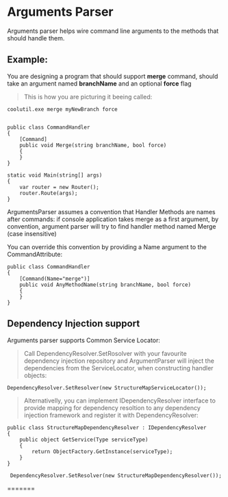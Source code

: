 Arguments Parser
===========

Arguments parser helps wire command line arguments to the methods that should handle them.

Example:
--

You are designing a program that should support **merge** command, should take an argument named **branchName** and an optional **force** flag 


> This is how you are picturing it beeing called: 

    coolutil.exe merge myNewBranch force


    public class CommandHandler
    {
        [Command]
        public void Merge(string branchName, bool force)
        {         
        }
    }
   
    static void Main(string[] args)
    {
        var router = new Router();
        router.Route(args);
    }



ArgumentsParser assumes a convention that Handler Methods are names after commands: if console application takes merge as a first argument, by convention, argument parser will try to find handler method named Merge (case insensitive)

You can override this convention by providing a Name argument to the CommandAttribute:

    public class CommandHandler
    {
        [Command(Name="merge")]
        public void AnyMethodName(string branchName, bool force)
        {         
        }
    }


Dependency Injection support
--
Arguments parser supports Common Service Locator:

>Call DependencyResolver.SetRosolver with your favourite dependency injection repository and ArgumentParser will inject the dependencies from the ServiceLocator, when constructing handler objects: 

    DependencyResolver.SetResolver(new StructureMapServiceLocator());


>Alternativelly, you can implement IDependencyResolver interface to provide mapping for dependency resoltion to any dependency injection framework and register it with DependencyResolver:

    
    public class StructureMapDependencyResolver : IDependencyResolver
    {
        public object GetService(Type serviceType)
        {
            return ObjectFactory.GetInstance(serviceType);
        }
    }

     DependencyResolver.SetResolver(new StructureMapDependencyResolver());



=======